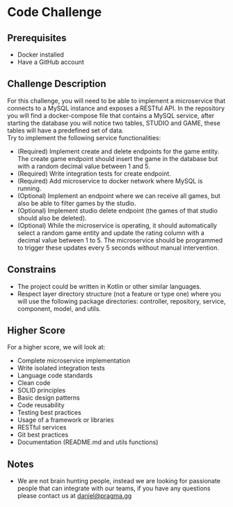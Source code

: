 # Code Challenge

## Prerequisites

- Docker installed
- Have a GitHub account

## Challenge Description

For this challenge, you will need to be able to implement a microservice that connects to a MySQL instance and exposes a RESTful API.
In the repository you will find a docker-compose file that contains a MySQL service, after starting the database you will notice two tables, STUDIO and GAME, these tables will have a predefined set of data. <br>
Try to implement the following service functionalities:

- (Required) Implement create and delete endpoints for the game entity. The create game endpoint should insert the game in the database but with a random decimal value between 1 and 5.
- (Required) Write integration tests for create endpoint.
- (Required) Add microservice to docker network where MySQL is running.
- (Optional) Implement an endpoint where we can receive all games, but also be able to filter games by the studio.
- (Optional) Implement studio delete endpoint (the games of that studio should also be deleted).
- (Optional) While the microservice is operating, it should automatically select a random game entity and update the rating column with a decimal value between 1 to 5. The microservice should be programmed to trigger these updates every 5 seconds without manual intervention.

## Constrains

- The project could be written in Kotlin or other similar languages.
- Respect layer directory structure (not a feature or type one) where you will use the following package directories: controller, repository, service, component, model, and utils.

## Higher Score

For a higher score, we will look at:
- Complete microservice implementation
- Write isolated integration tests
- Language code standards
- Clean code
- SOLID principles
- Basic design patterns
- Code reusability
- Testing best practices
- Usage of a framework or libraries
- RESTful services
- Git best practices
- Documentation (README.md and utils functions)

## Notes

- We are not brain hunting people, instead we are looking for passionate people that can integrate with our teams, if you have any questions please contact us at daniel@pragma.gg
